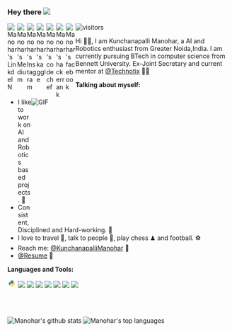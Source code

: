 ### Hey there <img src="https://media.giphy.com/media/hvRJCLFzcasrR4ia7z/giphy.gif" width="25px">
<a href="https://www.linkedin.com/in/manohar2000/">
  <img align="left" alt="Manohar's LinkdeIN" width="22px" src="https://cdn.jsdelivr.net/npm/simple-icons@v3/icons/linkedin.svg" />
</a>

<a href="https://medium.com/@maohar502">
  <img align="left" alt="Manohar's Medium" width="22px" src="https://cdns.iconmonstr.com/wp-content/assets/preview/2018/240/iconmonstr-medium-2.png" />
</a>

<a href="https://www.instagram.com/manoharr_08/">
  <img align="left" alt="Manohar's Instagram" width="22px" src="https://cdn.jsdelivr.net/npm/simple-icons@v3/icons/instagram.svg" />
</a>

<a href="https://www.kaggle.com/manohar502">
  <img align="left" alt="Manohar's kaggle" width="22px" src="https://cdn4.iconfinder.com/data/icons/logos-brands-5/24/kaggle-512.png" />
</a>

<a href="https://www.codechef.com/users/colhaox">
  <img align="left" alt="Manohar's codechef" width="22px" src="https://avatars1.githubusercontent.com/u/11960354?s=460&v=4" />
</a>


<a href="https://www.hackerrank.com/maohar502">
  <img align="left" alt="Manohar's hackerrank" width="22px" src="https://cdn4.iconfinder.com/data/icons/logos-and-brands-1/512/160_Hackerrank_logo_logos-512.png" />
</a>

<a href="https://www.facebook.com/manohar.dungeon.master/">
  <img align="left" alt="Manohar's facebook" width="22px" src="https://image.flaticon.com/icons/png/512/59/59439.png" />
</a>

![visitors](https://visitor-badge.glitch.me/badge?page_id=manohar2000.manohar2000)

Hi 🙋‍♂️, I am Kunchanapalli Manohar, a AI and Robotics enthusiast from Greater Noida,India. I am currently pursuing BTech in computer science from Bennett University.
Ex-Joint Secretary and current mentor at [@Technotix](https://www.instagram.com/technotix_bennett/) 👨‍💻

<img align="right" alt="GIF" src="https://i.pinimg.com/originals/a5/35/60/a53560c8088900e266880f779dacced7.gif" width="450" height="280" />

**Talking about myself:**

- I like to work on AI and Robotics based projects. 🤖
- Consistent, Disciplined and Hard-working. 💯
- I love to travel 🚗, talk to people 🤝, play chess ♟ and football. ⚽️ 
- Reach me: [@KunchanapalliManohar](maohar502@gmail.com) 📩
- [@Resume](https://drive.google.com/drive/folders/12n0YKRmNHV6QdsvDen5IaLGIwRRBiqIC?usp=sharing) 📝

**Languages and Tools:**

<code><img height="20" src="https://raw.githubusercontent.com/github/explore/80688e429a7d4ef2fca1e82350fe8e3517d3494d/topics/python/python.png"></code>
<code><img height="20" src="https://raw.githubusercontent.com/isocpp/logos/master/cpp_logo.png"></code>
<code><img height="20" src="https://upload.wikimedia.org/wikipedia/en/thumb/3/30/Java_programming_language_logo.svg/1200px-Java_programming_language_logo.svg.png"></code>
<code><img height="20" src="https://upload.wikimedia.org/wikipedia/commons/thumb/2/2d/Tensorflow_logo.svg/1200px-Tensorflow_logo.svg.png"></code>
<code><img height="20" src="https://upload.wikimedia.org/wikipedia/commons/thumb/0/05/Scikit_learn_logo_small.svg/1200px-Scikit_learn_logo_small.svg.png"></code>
<code><img height="20" src="https://upload.wikimedia.org/wikipedia/commons/thumb/b/bb/Ros_logo.svg/1280px-Ros_logo.svg.png"></code>
<code><img height="20" src="https://upload.wikimedia.org/wikipedia/en/thumb/1/13/Gazebo_logo.svg/1024px-Gazebo_logo.svg.png"></code>
<code><img height="20" src="https://upload.wikimedia.org/wikipedia/commons/thumb/8/87/Arduino_Logo.svg/1280px-Arduino_Logo.svg.png"></code>

<br />
<br />
<p float="center">  
<img src="https://github-readme-stats.vercel.app/api?username=manohar2000&count_private=true&theme=radical" alt="Manohar's github stats" />
<img src="https://github-readme-stats.vercel.app/api/top-langs/?username=manohar2000&layout=compact&count_private=true&theme=radical&langs_count=5" alt="Manohar's top languages" />
</p>

